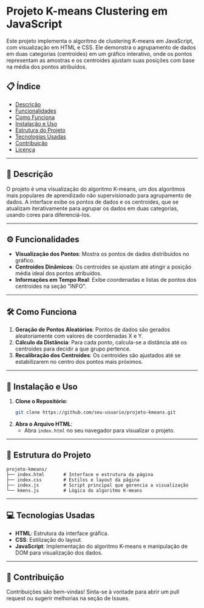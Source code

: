 # Projeto K-means Clustering em JavaScript

Este projeto implementa o algoritmo de clustering K-means em JavaScript, com visualização em HTML e CSS. Ele demonstra o agrupamento de dados em duas categorias (centroides) em um gráfico interativo, onde os pontos representam as amostras e os centroides ajustam suas posições com base na média dos pontos atribuídos.

## 📋 Índice

- [Descrição](#descrição)
- [Funcionalidades](#funcionalidades)
- [Como Funciona](#como-funciona)
- [Instalação e Uso](#instalação-e-uso)
- [Estrutura do Projeto](#estrutura-do-projeto)
- [Tecnologias Usadas](#tecnologias-usadas)
- [Contribuição](#contribuição)
- [Licença](#licença)

---

## 📖 Descrição

O projeto é uma visualização do algoritmo K-means, um dos algoritmos mais populares de aprendizado não supervisionado para agrupamento de dados. A interface exibe os pontos de dados e os centroides, que se atualizam iterativamente para agrupar os dados em duas categorias, usando cores para diferenciá-los.

---

## ⚙️ Funcionalidades

- **Visualização dos Pontos**: Mostra os pontos de dados distribuídos no gráfico.
- **Centroides Dinâmicos**: Os centroides se ajustam até atingir a posição média ideal dos pontos atribuídos.
- **Informações em Tempo Real**: Exibe coordenadas e listas de pontos dos centroides na seção "INFO".

---

## 🛠️ Como Funciona

1. **Geração de Pontos Aleatórios**: Pontos de dados são gerados aleatoriamente com valores de coordenadas X e Y.
2. **Cálculo da Distância**: Para cada ponto, calcula-se a distância até os centroides para decidir a que grupo pertence.
3. **Recalibração dos Centroides**: Os centroides são ajustados até se estabilizarem no centro dos pontos mais próximos.

---

## 🚀 Instalação e Uso

1. **Clone o Repositório**:
    ```bash
    git clone https://github.com/seu-usuario/projeto-kmeans.git
    ```
2. **Abra o Arquivo HTML**:
    - Abra `index.html` no seu navegador para visualizar o projeto.

---

## 📂 Estrutura do Projeto

```plaintext
projeto-kmeans/
├── index.html       # Interface e estrutura da página
├── index.css        # Estilos e layout da página
├── index.js         # Script principal que gerencia a visualização
└── kmens.js         # Lógica do algoritmo K-means
```

---

## 💻 Tecnologias Usadas

- **HTML**: Estrutura da interface gráfica.
- **CSS**: Estilização do layout.
- **JavaScript**: Implementação do algoritmo K-means e manipulação de DOM para visualização dos dados.

---

## 🤝 Contribuição

Contribuições são bem-vindas! Sinta-se à vontade para abrir um pull request ou sugerir melhorias na seção de Issues.